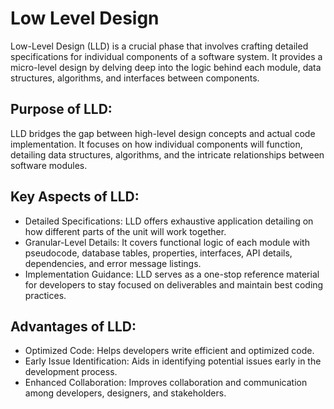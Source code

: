 # Low Level Design

Low-Level Design (LLD) is a crucial phase that involves crafting detailed specifications for individual components of a software system. It provides a micro-level design by delving deep into the logic behind each module, data structures, algorithms, and interfaces between components.

## Purpose of LLD: 
LLD bridges the gap between high-level design concepts and actual code implementation. It focuses on how individual components will function, detailing data structures, algorithms, and the intricate relationships between software modules.

## Key Aspects of LLD:
* Detailed Specifications: LLD offers exhaustive application detailing on how different parts of the unit will work together.
* Granular-Level Details: It covers functional logic of each module with pseudocode, database tables, properties, interfaces, API details, dependencies, and error message listings.
* Implementation Guidance: LLD serves as a one-stop reference material for developers to stay focused on deliverables and maintain best coding practices.

## Advantages of LLD:
* Optimized Code: Helps developers write efficient and optimized code.
* Early Issue Identification: Aids in identifying potential issues early in the development process.
* Enhanced Collaboration: Improves collaboration and communication among developers, designers, and stakeholders.
